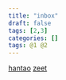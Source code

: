 ```yaml
---
title: "inbox"
draft: false
tags: [2,3]
categories: []
tags: @1 @2
---
```


[hantao](/hantao)
[zeet](/zeet)









